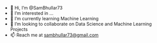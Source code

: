 - 👋 Hi, I’m @SamBhullar73
- 👀 I’m interested in ...
- 🌱 I’m currently learning Machine Learning 
- 💞️ I’m looking to collaborate on Data Science and Machine Learning Projects
- 📫 Reach me at sambhullar73@gmail.com

<!---
SamBhullar73/SamBhullar73 is a ✨ special ✨ repository because its `README.md` (this file) appears on your GitHub profile.
You can click the Preview link to take a look at your changes.
--->
